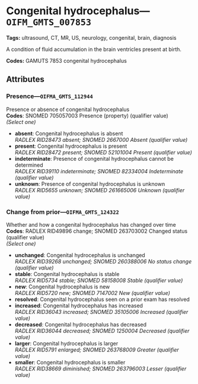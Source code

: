 # Congenital hydrocephalus—`OIFM_GMTS_007853`

**Tags:** ultrasound, CT, MR, US, neurology, congenital, brain, diagnosis

A condition of fluid accumulation in the brain ventricles present at birth.

**Codes:** GAMUTS 7853 congenital hydrocephalus

## Attributes

### Presence—`OIFMA_GMTS_112944`

Presence or absence of congenital hydrocephalus  
**Codes**: SNOMED 705057003 Presence (property) (qualifier value)  
*(Select one)*

- **absent**: Congenital hydrocephalus is absent  
_RADLEX RID28473 absent; SNOMED 2667000 Absent (qualifier value)_
- **present**: Congenital hydrocephalus is present  
_RADLEX RID28472 present; SNOMED 52101004 Present (qualifier value)_
- **indeterminate**: Presence of congenital hydrocephalus cannot be determined  
_RADLEX RID39110 indeterminate; SNOMED 82334004 Indeterminate (qualifier value)_
- **unknown**: Presence of congenital hydrocephalus is unknown  
_RADLEX RID5655 unknown; SNOMED 261665006 Unknown (qualifier value)_

### Change from prior—`OIFMA_GMTS_124322`

Whether and how a congenital hydrocephalus has changed over time  
**Codes**: RADLEX RID49896 change; SNOMED 263703002 Changed status (qualifier value)  
*(Select one)*

- **unchanged**: Congenital hydrocephalus is unchanged  
_RADLEX RID39268 unchanged; SNOMED 260388006 No status change (qualifier value)_
- **stable**: Congenital hydrocephalus is stable  
_RADLEX RID5734 stable; SNOMED 58158008 Stable (qualifier value)_
- **new**: Congenital hydrocephalus is new  
_RADLEX RID5720 new; SNOMED 7147002 New (qualifier value)_
- **resolved**: Congenital hydrocephalus seen on a prior exam has resolved  
- **increased**: Congenital hydrocephalus has increased  
_RADLEX RID36043 increased; SNOMED 35105006 Increased (qualifier value)_
- **decreased**: Congenital hydrocephalus has decreased  
_RADLEX RID36044 decreased; SNOMED 1250004 Decreased (qualifier value)_
- **larger**: Congenital hydrocephalus is larger  
_RADLEX RID5791 enlarged; SNOMED 263768009 Greater (qualifier value)_
- **smaller**: Congenital hydrocephalus is smaller  
_RADLEX RID38669 diminished; SNOMED 263796003 Lesser (qualifier value)_